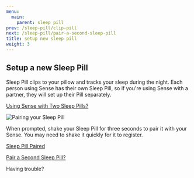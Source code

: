 ```yaml
---
menu:
  main:
    parent: sleep pill
prev: /sleep-pill/clip-pill
next: /sleep-pill/pair-a-second-sleep-pill
title: setup new sleep pill
weight: 3
---
```


## Setup a new Sleep Pill

Sleep Pill clips to your pillow and tracks your sleep during the night. Each person using Sense has their own Sleep Pill, so if you're using Sense with a partner, they will set up their Pill separately. 

[Using Sense with Two Sleep Pills?](http://staging-user.hello.is/sleep-pill/pair-a-second-sleep-pill/)

![Pairing your Sleep Pill](/img/pairing-pill-spinner.png)

When prompted, shake your Sleep Pill for three seconds to pair it with your Sense. You may need to shake it quickly for it to register.

[Sleep Pill Paired](/img/pill-paired.png)

[Pair a Second Sleep Pill?](http://staging-user.hello.is/sleep-pill/pair-a-second-sleep-pill/)


Having trouble?

